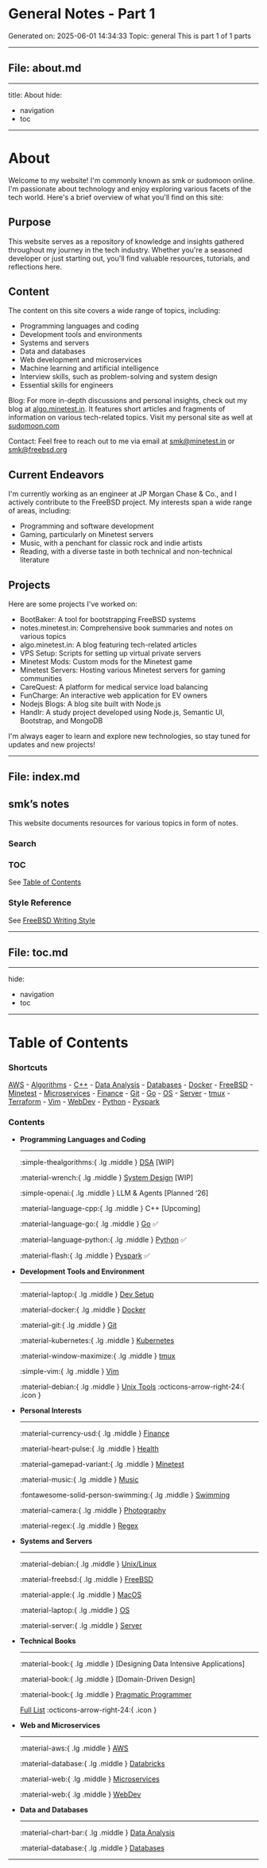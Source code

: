 # General Notes - Part 1
Generated on: 2025-06-01 14:34:33
Topic: general
This is part 1 of 1 parts

---

## File: about.md

---
title: About
hide:
  - navigation
  - toc

---

# About

Welcome to my website! I'm commonly known as smk or sudomoon online. I'm passionate about technology and enjoy exploring various facets of the tech world. Here's a brief overview of what you'll find on this site:

## Purpose

This website serves as a repository of knowledge and insights gathered throughout my journey in the tech industry. Whether you're a seasoned developer or just starting out, you'll find valuable resources, tutorials, and reflections here.

## Content

The content on this site covers a wide range of topics, including:

- Programming languages and coding
- Development tools and environments
- Systems and servers
- Data and databases
- Web development and microservices
- Machine learning and artificial intelligence
- Interview skills, such as problem-solving and system design
- Essential skills for engineers

Blog: For more in-depth discussions and personal insights, check out my blog at [algo.minetest.in](https://algo.minetest.in/). It features short articles and fragments of information on various tech-related topics. Visit my personal site as well at [sudomoon.com](https://sudomoon.com/)

Contact: Feel free to reach out to me via email at [smk@minetest.in](mailto:smk@minetest.in) or [smk@freebsd.org](mailto:smk@freebsd.org)

## Current Endeavors

I'm currently working as an engineer at JP Morgan Chase & Co., and I actively contribute to the FreeBSD project. My interests span a wide range of areas, including:

- Programming and software development
- Gaming, particularly on Minetest servers
- Music, with a penchant for classic rock and indie artists
- Reading, with a diverse taste in both technical and non-technical literature

## Projects

Here are some projects I've worked on:

- BootBaker: A tool for bootstrapping FreeBSD systems
- notes.minetest.in: Comprehensive book summaries and notes on various topics
- algo.minetest.in: A blog featuring tech-related articles
- VPS Setup: Scripts for setting up virtual private servers
- Minetest Mods: Custom mods for the Minetest game
- Minetest Servers: Hosting various Minetest servers for gaming communities
- CareQuest: A platform for medical service load balancing
- FunCharge: An interactive web application for EV owners
- Nodejs Blogs: A blog site built with Node.js
- Handlr: A study project developed using Node.js, Semantic UI, Bootstrap, and MongoDB

I'm always eager to learn and explore new technologies, so stay tuned for updates and new projects!


---

## File: index.md

## **smk’s notes**

This website documents resources for various topics in form of notes.

### Search

<script async src="https://cse.google.com/cse.js?cx=82ec8d4be571a67ed" ></script>
<div class="gcse-search"></div>

### TOC

See [Table of Contents](./toc.md)

### Style Reference

See [FreeBSD Writing Style](https://docs.freebsd.org/en/books/fdp-primer/writing-style/)



---

## File: toc.md

---
hide:
  - navigation
  - toc
---

# Table of Contents

### Shortcuts

[AWS](aws/index.md) - [Algorithms](algo/index.md)  - [C++](cpp/index.md) - [Data Analysis](dataanalysis/index.md) - [Databases](databases/index.md) - [Docker](docker/index.md) - [FreeBSD](freebsd/index.md) - [Minetest](mt/index.md) - [Microservices](microservices/index.md) - [Finance](fin/index.md) - [Git](git/index.md) - [Go](go/index.md) - [OS](os/index.md) - [Server](server/index.md) - [tmux](tmux/index.md) - [Terraform](terraform/index.md) - [Vim](vim/index.md) - [WebDev](webdev/index.md) - [Python](python/index.md) - [Pyspark](pyspark/index.md)

### Contents

<div class="grid cards" markdown>

- __Programming Languages and Coding__

  ---

  :simple-thealgorithms:{ .lg .middle } [DSA](dsa/index.md) [WIP]

  :material-wrench:{ .lg .middle } [System Design](sd/index.md) [WIP]

  :simple-openai:{ .lg .middle } LLM & Agents [Planned ‘26]

  :material-language-cpp:{ .lg .middle } C++ [Upcoming]

  :material-language-go:{ .lg .middle }  [Go](go/index.md) ✅

  :material-language-python:{ .lg .middle }  [Python](python/index.md) ✅

  :material-flash:{ .lg .middle }  [Pyspark](pyspark/index.md) ✅

- __Development Tools and Environment__

  ---

  

  :material-laptop:{ .lg .middle } [Dev Setup](dev_setup/index.md)

  :material-docker:{ .lg .middle } [Docker](docker/index.md)

  :material-git:{ .lg .middle } [Git](git/index.md)

  :material-kubernetes:{ .lg .middle } [Kubernetes](kubernetes/index.md)

  :material-window-maximize:{ .lg .middle } [tmux](tmux/index.md)

  :simple-vim:{ .lg .middle } [Vim](vim/index.md)

  :material-debian:{ .lg .middle } [Unix Tools](unix/index.md) :octicons-arrow-right-24:{ .icon }

-   __Personal Interests__

    ---

    :material-currency-usd:{ .lg .middle } [Finance](fin/index.md)

    :material-heart-pulse:{ .lg .middle } [Health](health/index.md)

    :material-gamepad-variant:{ .lg .middle } [Minetest](mt/index.md)

    :material-music:{ .lg .middle } [Music](music/index.md)

    :fontawesome-solid-person-swimming:{ .lg .middle } [Swimming](swimming/index.md)

    :material-camera:{ .lg .middle } [Photography](photography/index.md)

    :material-regex:{ .lg .middle } [Regex](regex/index.md)

-   __Systems and Servers__

    ---

    :material-debian:{ .lg .middle } [Unix/Linux](linux/index.md)
    
    :material-freebsd:{ .lg .middle } [FreeBSD](freebsd/index.md)	    
    
    :material-apple:{ .lg .middle } [MacOS](macos/index.md)

    :material-laptop:{ .lg .middle } [OS](os/index.md)

    :material-server:{ .lg .middle } [Server](server/index.md)

- __Technical Books__

  ---

  :material-book:{ .lg .middle } [Designing Data Intensive Applications]
  
  :material-book:{ .lg .middle } [Domain-Driven Design]

  :material-book:{ .lg .middle } [Pragmatic Programmer](https://media.minetest.in/the_pragmatic_programmer_notes.pdf)
  
  [Full List](books/index.md) :octicons-arrow-right-24:{ .icon }

- __Web and Microservices__

  ---

  :material-aws:{ .lg .middle } [AWS](aws/index.md)

  :material-database:{ .lg .middle } [Databricks](databricks/index.md)

  :material-web:{ .lg .middle } [Microservices](microservices/index.md)
  
  :material-web:{ .lg .middle } [WebDev](webdev/index.md)
  
- __Data and Databases__

  ---

  :material-chart-bar:{ .lg .middle } [Data Analysis](dataanalysis/index.md)

  :material-database:{ .lg .middle } [Databases](databases/index.md)

</div>


---

